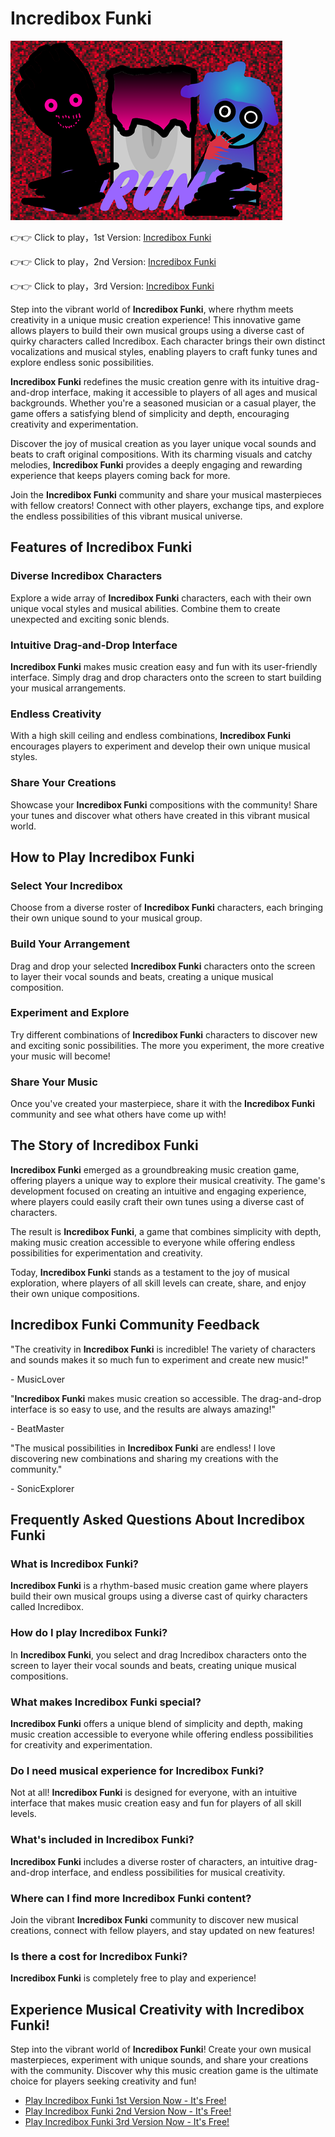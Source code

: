 # Incredibox Funki

![Incredibox Funki](https://raw.githubusercontent.com/sprunkiscrunkly/incredibox-funki/refs/heads/main/incredibox-funki.png "Incredibox Funki")

👉👉 Click to play，1st Version: [Incredibox Funki](https://sprunksters.com/incredibox-funki/ "Incredibox Funki")

👉👉 Click to play，2nd Version: [Incredibox Funki](https://sprunkiscrunkly.com/incredibox-funki/ "Incredibox Funki")

👉👉 Click to play，3rd Version: [Incredibox Funki](https://sprunkipyramixed.com/incredibox-funki/ "Incredibox Funki")

Step into the vibrant world of **Incredibox Funki**, where rhythm meets creativity in a unique music creation experience! This innovative game allows players to build their own musical groups using a diverse cast of quirky characters called Incredibox. Each character brings their own distinct vocalizations and musical styles, enabling players to craft funky tunes and explore endless sonic possibilities.

**Incredibox Funki** redefines the music creation genre with its intuitive drag-and-drop interface, making it accessible to players of all ages and musical backgrounds. Whether you're a seasoned musician or a casual player, the game offers a satisfying blend of simplicity and depth, encouraging creativity and experimentation.

Discover the joy of musical creation as you layer unique vocal sounds and beats to craft original compositions. With its charming visuals and catchy melodies, **Incredibox Funki** provides a deeply engaging and rewarding experience that keeps players coming back for more.

Join the **Incredibox Funki** community and share your musical masterpieces with fellow creators! Connect with other players, exchange tips, and explore the endless possibilities of this vibrant musical universe.

## Features of Incredibox Funki

### Diverse Incredibox Characters

Explore a wide array of **Incredibox Funki** characters, each with their own unique vocal styles and musical abilities. Combine them to create unexpected and exciting sonic blends.

### Intuitive Drag-and-Drop Interface

**Incredibox Funki** makes music creation easy and fun with its user-friendly interface. Simply drag and drop characters onto the screen to start building your musical arrangements.

### Endless Creativity

With a high skill ceiling and endless combinations, **Incredibox Funki** encourages players to experiment and develop their own unique musical styles.

### Share Your Creations

Showcase your **Incredibox Funki** compositions with the community! Share your tunes and discover what others have created in this vibrant musical world.

## How to Play Incredibox Funki

### Select Your Incredibox

Choose from a diverse roster of **Incredibox Funki** characters, each bringing their own unique sound to your musical group.

### Build Your Arrangement

Drag and drop your selected **Incredibox Funki** characters onto the screen to layer their vocal sounds and beats, creating a unique musical composition.

### Experiment and Explore

Try different combinations of **Incredibox Funki** characters to discover new and exciting sonic possibilities. The more you experiment, the more creative your music will become!

### Share Your Music

Once you've created your masterpiece, share it with the **Incredibox Funki** community and see what others have come up with!

## The Story of Incredibox Funki

**Incredibox Funki** emerged as a groundbreaking music creation game, offering players a unique way to explore their musical creativity. The game's development focused on creating an intuitive and engaging experience, where players could easily craft their own tunes using a diverse cast of characters.

The result is **Incredibox Funki**, a game that combines simplicity with depth, making music creation accessible to everyone while offering endless possibilities for experimentation and creativity.

Today, **Incredibox Funki** stands as a testament to the joy of musical exploration, where players of all skill levels can create, share, and enjoy their own unique compositions.

## Incredibox Funki Community Feedback

"The creativity in **Incredibox Funki** is incredible! The variety of characters and sounds makes it so much fun to experiment and create new music!"

\- MusicLover

"**Incredibox Funki** makes music creation so accessible. The drag-and-drop interface is so easy to use, and the results are always amazing!"

\- BeatMaster

"The musical possibilities in **Incredibox Funki** are endless! I love discovering new combinations and sharing my creations with the community."

\- SonicExplorer

## Frequently Asked Questions About Incredibox Funki

### What is Incredibox Funki?

**Incredibox Funki** is a rhythm-based music creation game where players build their own musical groups using a diverse cast of quirky characters called Incredibox.

### How do I play Incredibox Funki?

In **Incredibox Funki**, you select and drag Incredibox characters onto the screen to layer their vocal sounds and beats, creating unique musical compositions.

### What makes Incredibox Funki special?

**Incredibox Funki** offers a unique blend of simplicity and depth, making music creation accessible to everyone while offering endless possibilities for creativity and experimentation.

### Do I need musical experience for Incredibox Funki?

Not at all! **Incredibox Funki** is designed for everyone, with an intuitive interface that makes music creation easy and fun for players of all skill levels.

### What's included in Incredibox Funki?

**Incredibox Funki** includes a diverse roster of characters, an intuitive drag-and-drop interface, and endless possibilities for musical creativity.

### Where can I find more Incredibox Funki content?

Join the vibrant **Incredibox Funki** community to discover new musical creations, connect with fellow players, and stay updated on new features!

### Is there a cost for Incredibox Funki?

**Incredibox Funki** is completely free to play and experience!

## Experience Musical Creativity with Incredibox Funki!

Step into the vibrant world of **Incredibox Funki**! Create your own musical masterpieces, experiment with unique sounds, and share your creations with the community. Discover why this music creation game is the ultimate choice for players seeking creativity and fun!

- [Play Incredibox Funki 1st Version Now - It's Free!](https://sprunksters.com/incredibox-funki/)
- [Play Incredibox Funki 2nd Version Now - It's Free!](https://sprunkiscrunkly.com/incredibox-funki/)
- [Play Incredibox Funki 3rd Version Now - It's Free!](https://sprunkipyramixed.com/incredibox-funki/)
